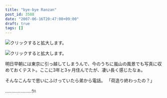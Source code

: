 ```yaml
---
title: "bye-bye Ranzan"
post_id: 3588
date: "2007-06-16T20:47:00+09:00"
draft: true
tags: []
---
```



![クリックすると拡大します。](https://danmaq.com/image/mixi/2007/467856360_113_s.jpg)

![クリックすると拡大します。](https://danmaq.com/image/mixi/2007/467856360_97_s.jpg)

明日早朝には東京に引っ越してしまうんで、今のうちに嵐山の風景でも写真に収めておくテスト。ここに3年と3ヶ月住んでたが、凄い長く感じたなぁ。

そんなこんなで思いにふけっていたら弟から電話。
「荷造り終わったの？」

…………………ｳﾊ

